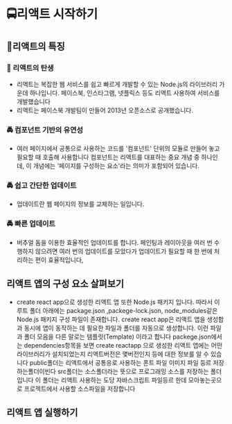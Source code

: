 

# 🚍리액트 시작하기
## 🚖리액트의 특징
### 🛵 리액트의 탄생
- 리액트는 복잡한 웹 서비스를 쉽고 빠르게 개발할 수 있는
Node.js의 라이브러리 가운데 하나입니다. 페이스북,
인스타그램, 넷플릭스 등도 리액트 사용하여 서비스를 
개발했습니다
- 리액트는 페이스북 개발팀이 만들어 2013년 오픈소스로 
공개했습니다.
### 🚔 컴포넌트 기반의 유연성
- 여러 페이지에서 공통으로 사용하는 코드를 '컴포넌트'
단위의 모듈로 만들어 놓고 필요할 때 호출해 사용합니다 
컴포넌트는 리액트를 대표하는 중요 개념 중 하나인데, 
이 개념에는 '페이지를 구성하는 요소'라는 의미가 포함되어 있습니다.


### 🚔 쉽고 간단한 업데이트
- 업데이트란 웹 페이지의 정보를 교체하는 일입니다.
### 🚔 빠른 업데이트
- 버추얼 돔을 이용한 효율적인 업데이트를 합니다. 페인팅과
레이아웃을 여러 번 수행하지 않으려면 여러 번의 업데이트를
모았다가 업데이트가 필요할 때 한 번에 처리하는 편이
효율적입니다,

## 리액트 앱의 구성 요소 살펴보기
- create react app으로 생성한 리액트 앱 또한 Node.js
패키지 입니다. 따라서 이루트 폴더 아래에는 package.json
,packege-lock.json, node_modules같은 Node.js 패키지 구성
파일이 존재합니다. create react app은 리액트 앱을 생성합과
동시에 앱이 동작하는 데 필요한 파일과 폴더를 자동으로 
생성합니다. 이런 파일과 폴더 모음을 다른 말로는
템플릿(Template) 이라고 합니다
packege.json에서는 dependencies항목을 보면 create reactapp 으로
생성한 리액트 앱에는 어떤 라이브러리가 설치되었는지 리액트버전은
몇버전인지 등에 대한 정보를 알 수 있습니다
public폴더는 리액트에서 공통응로 사용하는 폰트 파일 이미지 파일 등르 저장하는폴더이빈다
src폴더는 소스폴더라는 뜻으로 프로그래밍 소스를 저장하는 폴더입니다
이 폴더는 리액트 사용하는 도당 자바스크립트 파일등르 한데 모아놓는곳으로
프로젝트에서 사용할 소스파일을 저장합니다
## 리액트 앱 실행하기